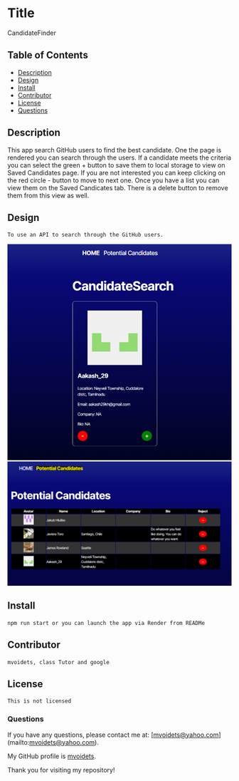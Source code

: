 
  # Title
   CandidateFinder
   

  ## Table of Contents

  - [Description](#description)
  - [Design](#design)
  - [Install](#install)
  - [Contributor](#contributor)
  - [License](#license)
  - [Questions](#questions)


  ## Description

   This app search GitHub users to find the best candidate. One the page is rendered you can search through the users. If a candidate
 meets the criteria you can select the green + button to save them to local storage to view on Saved Candidates page. If you are not interested you can keep clicking on the red circle - button to move to next one. Once you have a list you can view them on the Saved Candicates tab. There is a delete button to remove them from this view as well. 
 
  ## Design

    To use an API to search through the GitHub users.

![search](public/candidate_search.png)
![potential candidates](public/potential.png )

  ## Install

    npm run start or you can launch the app via Render from READMe

  ## Contributor

    mvoidets, class Tutor and google

  ## License

    This is not licensed  

  ### Questions

  If you have any questions, please contact me at: [mvoidets@yahoo.com] (mailto:mvoidets@yahoo.com). 

  My GitHub profile is [mvoidets](https://guthub.com/mvoidets).

  Thank you for visiting my repository!